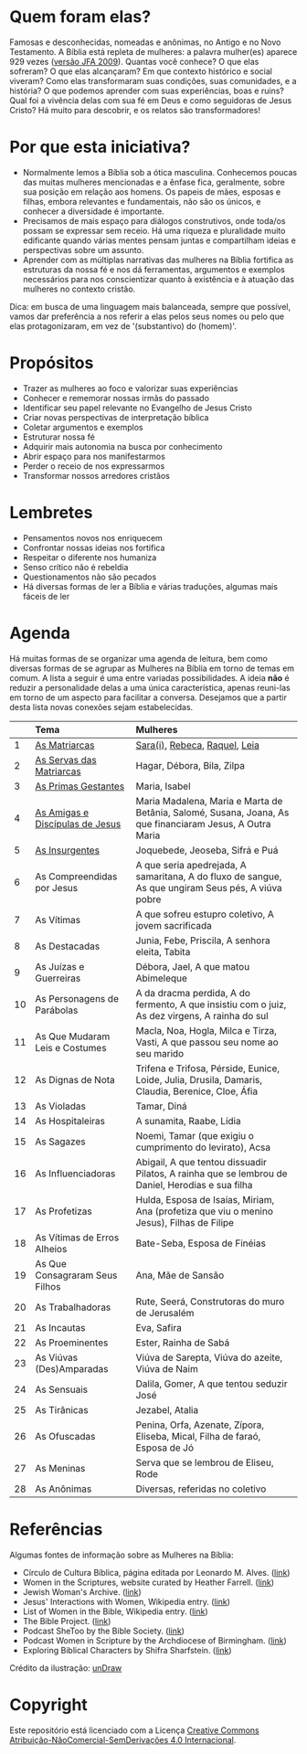 # Quem foram elas?

Famosas e desconhecidas, nomeadas e anônimas, no Antigo e no Novo Testamento. A Bíblia está repleta de mulheres: a palavra mulher(es) aparece 929 vezes ([versão JFA 2009](https://www.biblegateway.com/quicksearch/?quicksearch=mulher&version=ARC)). Quantas você conhece? O que elas sofreram? O que elas alcançaram? Em que contexto histórico e social viveram? Como elas transformaram suas condições, suas comunidades, e a história? O que podemos aprender com suas experiências, boas e ruins? Qual foi a vivência delas com sua fé em Deus e como seguidoras de Jesus Cristo? Há muito para descobrir, e os relatos são transformadores!

# Por que esta iniciativa?

- Normalmente lemos a Bíblia sob a ótica masculina. Conhecemos poucas das muitas mulheres mencionadas e a ênfase fica, geralmente, sobre sua posição em relação aos homens. Os papeis de mães, esposas e filhas, embora relevantes e fundamentais, não são os únicos, e conhecer a diversidade é importante. 
- Precisamos de mais espaço para diálogos construtivos, onde toda/os possam se expressar sem receio. Há uma riqueza e pluralidade muito edificante quando várias mentes pensam juntas e compartilham ideias e perspectivas sobre um assunto. 
- Aprender com as múltiplas narrativas das mulheres na Bíblia fortifica as estruturas da nossa fé e nos dá ferramentas, argumentos e exemplos necessários para nos conscientizar quanto à existência e à atuação das mulheres no contexto cristão.

Dica: em busca de uma linguagem mais balanceada, sempre que possível, vamos dar preferência a nos referir a elas pelos seus nomes ou pelo que elas protagonizaram, em vez de '(substantivo) do (homem)'.

# Propósitos

- Trazer as mulheres ao foco e valorizar suas experiências
- Conhecer e rememorar nossas irmãs do passado
- Identificar seu papel relevante no Evangelho de Jesus Cristo
- Criar novas perspectivas de interpretação bíblica
- Coletar argumentos e exemplos
- Estruturar nossa fé
- Adquirir mais autonomia na busca por conhecimento
- Abrir espaço para nos manifestarmos
- Perder o receio de nos expressarmos
- Transformar nossos arredores cristãos


# Lembretes

- Pensamentos novos nos enriquecem
- Confrontar nossas ideias nos fortifica
- Respeitar o diferente nos humaniza
- Senso crítico não é rebeldia
- Questionamentos não são pecados
- Há diversas formas de ler a Bíblia e várias traduções, algumas mais fáceis de ler

# Agenda

Há muitas formas de se organizar uma agenda de leitura, bem como diversas formas de se agrupar as Mulheres na Bíblia em torno de temas em comum. A lista a seguir é uma entre variadas possibilidades. A ideia **não** é reduzir a personalidade delas a uma única característica, apenas reuni-las em torno de um aspecto para facilitar a conversa. Desejamos que a partir desta lista novas conexões sejam estabelecidas. 


|    | Tema          | Mulheres          |
|:---|:--------------|:------------------|
| 1  | [As Matriarcas](./as-matriarcas) | [Sara(i)](./sara), [Rebeca](./rebeca), [Raquel](./raquel), [Leia](./leia) |
| 2  | [As Servas das Matriarcas](./as-servas-das-matriarcas) | Hagar, Débora, Bila, Zilpa |
| 3  | [As Primas Gestantes](./as-primas-gestantes) | Maria, Isabel |
| 4  | [As Amigas e Discípulas de Jesus](./as-amigas-e-discipulas-de-Jesus) | Maria Madalena, Maria e Marta de Betânia, Salomé, Susana, Joana, As que financiaram Jesus, A Outra Maria  |
| 5  | [As Insurgentes](./as-insurgentes) | Joquebede, Jeoseba, Sifrá e Puá  |
| 6  | As Compreendidas por Jesus | A que seria apedrejada, A samaritana, A do fluxo de sangue, As que ungiram Seus pés, A viúva pobre |
| 7  | As Vítimas | A que sofreu estupro coletivo, A jovem sacrificada
| 8  | As Destacadas | Junia, Febe, Priscila, A senhora eleita, Tabita |  
| 9  | As Juízas e Guerreiras | Débora, Jael, A que matou Abimeleque |
| 10 | As Personagens de Parábolas | A da dracma perdida, A do fermento, A que insistiu com o juiz, As dez virgens, A rainha do sul |
| 11 | As Que Mudaram Leis e Costumes | Macla, Noa, Hogla, Milca e Tirza, Vasti, A que passou seu nome ao seu marido |
| 12 | As Dignas de Nota | Trifena e Trifosa, Pérside, Eunice, Loide, Julia, Drusila, Damaris, Claudia, Berenice, Cloe, Áfia |
| 13 | As Violadas | Tamar, Diná |
| 14 | As Hospitaleiras | A sunamita, Raabe, Lídia |
| 15 | As Sagazes | Noemi, Tamar (que exigiu o cumprimento do levirato), Acsa |
| 16 | As Influenciadoras | Abigail, A que tentou dissuadir Pilatos, A rainha que se lembrou de Daniel, Herodias e sua filha |
| 17 | As Profetizas | Hulda, Esposa de Isaías, Miriam, Ana (profetiza que viu o menino Jesus), Filhas de Filipe |
| 18 | As Vítimas de Erros Alheios | Bate-Seba, Esposa de Finéias |
| 19 | As Que Consagraram Seus Filhos | Ana, Mãe de Sansão |
| 20 | As Trabalhadoras | Rute, Seerá, Construtoras do muro de Jerusalém | 
| 21 | As Incautas | Eva, Safira |
| 22 | As Proeminentes | Ester, Rainha de Sabá |
| 23 | As Viúvas (Des)Amparadas | Viúva de Sarepta, Viúva do azeite, Viúva de Naim |
| 24 | As Sensuais | Dalila, Gomer, A que tentou seduzir José |
| 25 | As Tirânicas | Jezabel, Atalia |
| 26 | As Ofuscadas | Penina, Orfa, Azenate, Zípora, Eliseba, Mical, Filha de faraó, Esposa de Jó |
| 27 | As Meninas | Serva que se lembrou de Eliseu, Rode |
| 28 | As Anônimas | Diversas, referidas no coletivo |


# Referências

Algumas fontes de informação sobre as Mulheres na Bíblia:

- Círculo de Cultura Bíblica, página editada por Leonardo M. Alves. ([link](https://circulodeculturabiblica.org/blog/))
- Women in the Scriptures, website curated by Heather Farrell. ([link](https://www.womeninthescriptures.com/))
- Jewish Woman's Archive. ([link](https://jwa.org/))
- Jesus' Interactions with Women, Wikipedia entry. ([link](https://en.wikipedia.org/wiki/Jesus%27_interactions_with_women))
- List of Women in the Bible, Wikipedia entry. ([link](https://en.wikipedia.org/wiki/List_of_women_in_the_Bible))
- The Bible Project. ([link](https://bibleproject.com/))
- Podcast SheToo by the Bible Society. ([link](https://www.biblesociety.org.uk/explore-the-bible/shetoo/))
- Podcast Women in Scripture by the Archdiocese of Birmingham. ([link](https://www.birminghamdiocese.org.uk/women-in-scripture))
- Exploring Biblical Characters by Shifra Sharfstein. ([link](https://www.chabad.org/multimedia/video_cdo/aid/3653411/jewish/Exploring-Biblical-Characters.htm))

Crédito da ilustração: [unDraw](https://undraw.co/)

# Copyright 

Este repositório está licenciado com a Licença [Creative Commons Atribuição-NãoComercial-SemDerivações 4.0 Internacional](http://creativecommons.org/licenses/by-nc-nd/4.0/).

